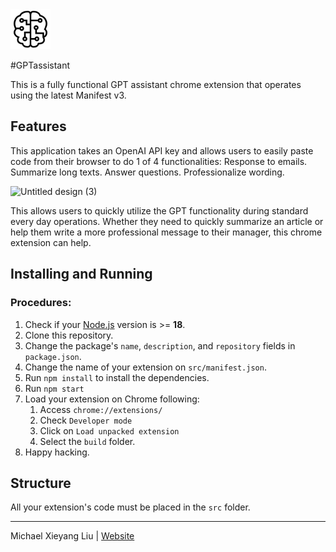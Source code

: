<img src="src/assets/img/icon-128.png" width="64"/>

#GPTassistant

This is a fully functional GPT assistant chrome extension that operates using the latest Manifest v3.

## Features

This application takes an OpenAI API key and allows users to easily paste code from their browser to do 1 of 4 functionalities:
Response to emails.
Summarize long texts.
Answer questions.
Professionalize wording.

![Untitled design (3)](https://github.com/gastrader/GPTextension/assets/37260212/16cbfaf8-9a26-4517-ab98-bdcd35e677c5)

This allows users to quickly utilize the GPT functionality during standard every day operations. Whether they need to quickly summarize an article or help them write a more professional message to their manager, this chrome extension can help.



## Installing and Running

### Procedures:

1. Check if your [Node.js](https://nodejs.org/) version is >= **18**.
2. Clone this repository.
3. Change the package's `name`, `description`, and `repository` fields in `package.json`.
4. Change the name of your extension on `src/manifest.json`.
5. Run `npm install` to install the dependencies.
6. Run `npm start`
7. Load your extension on Chrome following:
   1. Access `chrome://extensions/`
   2. Check `Developer mode`
   3. Click on `Load unpacked extension`
   4. Select the `build` folder.
8. Happy hacking.

## Structure

All your extension's code must be placed in the `src` folder.



---

Michael Xieyang Liu | [Website](https://lxieyang.github.io)
